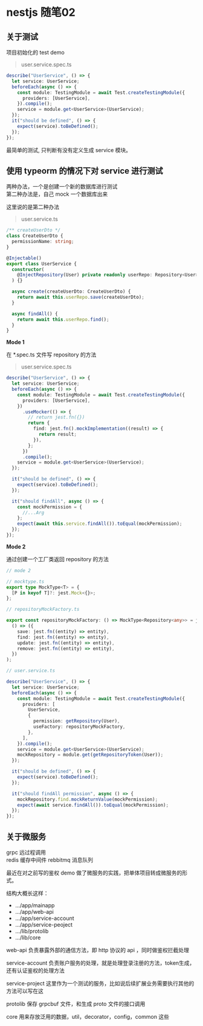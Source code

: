 # nestjs 随笔02

## 关于测试

项目初始化的 test demo

> user.service.spec.ts

```ts
describe("UserService", () => {
  let service: UserService;
  beforeEach(async () => {
    const module: TestingModule = await Test.createTestingModule({
      providers: [UserService],
    }).compile();
    service = module.get<UserService>(UserService);
  });
  it("should be defined", () => {
    expect(service).toBeDefined();
  });
});
```

最简单的测试, 只判断有没有定义生成 service 模块。

## 使用 typeorm 的情况下对 service 进行测试

两种办法，一个是创建一个新的数据库进行测试  
第二种办法是，自己 mock 一个数据库出来   

这里说的是第二种办法  

> user.service.ts

```ts
/** createUserDto */
class CreateUserDto {
  permissionName: string;
}

@Injectable()
export class UserService {
  constructor(
    @InjectRepository(User) private readonly userRepo: Repository<User>
  ) {}

  async create(createUserDto: CreateUserDto) {
    return await this.userRepo.save(createUserDto);
  }

  async findAll() {
    return await this.userRepo.find();
  }
}
```

**Mode 1**

在 \*.spec.ts 文件写 repository 的方法

> user.service.spec.ts

```ts
describe("UserService", () => {
  let service: UserService;
  beforeEach(async () => {
    const module: TestingModule = await Test.createTestingModule({
      providers: [UserService],
    })
      .useMocker(() => {
        // return jest.fn({})
        return {
          find: jest.fn().mockImplementation((result) => {
            return result;
          }),
        };
      })
      .compile();
    service = module.get<UserService>(UserService);
  });

  it("should be defined", () => {
    expect(service).toBeDefined();
  });

  it("should findAll", async () => {
    const mockPermission = {
      //...Arg
    };
    expect(await this.service.findAll()).toEqual(mockPermission);
  });
});
```

**Mode 2**

通过创建一个工厂类返回 repository 的方法

```ts
// mode 2

// mocktype.ts
export type MockType<T> = {
  [P in keyof T]?: jest.Mock<{}>;
};

// repositoryMockFactory.ts

export const repositoryMockFactory: () => MockType<Repository<any>> = jest.fn(
  () => ({
    save: jest.fn((entity) => entity),
    find: jest.fn((entity) => entity),
    update: jest.fn((entity) => entity),
    remove: jest.fn((entity) => entity),
  })
);

// user.service.ts

describe("UserService", () => {
  let service: UserService;
  beforeEach(async () => {
    const module: TestingModule = await Test.createTestingModule({
      providers: [
        UserService,
        {
          permission: getRepository(User),
          useFactory: repositoryMockFactory,
        },
      ],
    }).compile();
    service = module.get<UserService>(UserService);
    mockRepository = module.get(getRepositoryToken(User));
  });

  it("should be defined", () => {
    expect(service).toBeDefined();
  });

  it("should findAll permission", async () => {
    mockRepository.find.mockReturnValue(mockPermission);
    expect(await service.findAll()).toEqual(mockPermission);
  });
});
```
## 关于微服务

grpc 远过程调用  
redis 缓存中间件
rebbitmq 消息队列  

最近在对之前写的鉴权 demo 做了微服务的实践，把单体项目转成微服务的形式。

结构大概长这样：

- .../app/mainapp
- .../app/web-api
- .../app/service-account
- .../app/service-peoject
- .../lib/protolib
- .../lib/core

web-api 负责暴露外部的通信方法，即 http 协议的 api ，同时做鉴权拦截处理

service-account 负责账户服务的处理，就是处理登录注册的方法，token生成，还有认证鉴权的处理方法

service-project 这里作为一个测试的服务，比如说后续扩展业务需要执行其他的方法可以写在这

protolib 保存 grpcbuf 文件，和生成 proto 文件的接口调用

core 用来存放泛用的数据，util，decorator，config，common 这些



